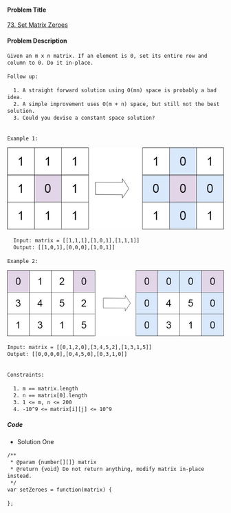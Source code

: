 #### Problem Title
[73. Set Matrix Zeroes](https://leetcode.com/problems/set-matrix-zeroes/)
#### Problem Description
```
Given an m x n matrix. If an element is 0, set its entire row and column to 0. Do it in-place.

Follow up:

  1. A straight forward solution using O(mn) space is probably a bad idea.
  2. A simple improvement uses O(m + n) space, but still not the best solution.
  3. Could you devise a constant space solution?
 

Example 1:
```
![1](../../assets/array/2020-08-27/1.jpg)
```
  Input: matrix = [[1,1,1],[1,0,1],[1,1,1]]
  Output: [[1,0,1],[0,0,0],[1,0,1]]

Example 2:
```
![2](../../assets/array/2020-08-27/2.jpg)
```
Input: matrix = [[0,1,2,0],[3,4,5,2],[1,3,1,5]]
Output: [[0,0,0,0],[0,4,5,0],[0,3,1,0]]
 

Constraints:

  1. m == matrix.length
  2. n == matrix[0].length
  3. 1 <= m, n <= 200
  4. -10^9 <= matrix[i][j] <= 10^9
```

##### Code

- Solution One
```
/**
 * @param {number[][]} matrix
 * @return {void} Do not return anything, modify matrix in-place instead.
 */
var setZeroes = function(matrix) {
    
};
```
